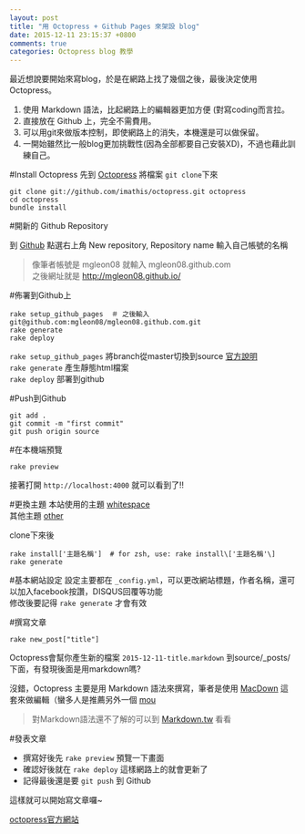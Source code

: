 ```yaml
---
layout: post
title: "用 Octopress + Github Pages 來架設 blog"
date: 2015-12-11 23:15:37 +0800
comments: true
categories: Octopress blog 教學
---
```


最近想說要開始來寫blog，於是在網路上找了幾個之後，最後決定使用Octopress。 

1. 使用 Markdown 語法，比起網路上的編輯器更加方便 (對寫coding而言拉。   
2. 直接放在 Github 上，完全不需費用。
3. 可以用git來做版本控制，即使網路上的消失，本機還是可以做保留。
4. 一開始雖然比一般blog更加挑戰性(因為全部都要自己安裝XD)，不過也藉此訓練自己。

<!--More-->

#Install Octopress
先到 [Octopress](https://github.com/imathis/octopress) 將檔案 `git clone`下來  


```
git clone git://github.com/imathis/octopress.git octopress
cd octopress
bundle install
```

#開新的 Github Repository

到 [Github](https://github.com/) 點選右上角 New repository, Repository name 輸入自己帳號的名稱  
>像筆者帳號是 mgleon08 就輸入 mgleon08.github.com  
>之後網址就是 http://mgleon08.github.io/

#佈署到Github上
```
rake setup_github_pages  ＃ 之後輸入 git@github.com:mgleon08/mgleon08.github.com.git
rake generate
rake deploy
```
`rake setup_github_pages` 將branch從master切換到source
[官方說明](http://octopress.org/docs/deploying/github/)  
`rake generate` 產生靜態html檔案  
`rake deploy` 部署到github

#Push到Github
```
git add .
git commit -m "first commit"
git push origin source
```


#在本機端預覽
```
rake preview
```
	
接著打開 `http://localhost:4000` 就可以看到了!!

#更換主題
本站使用的主題 [whitespace](https://github.com/lucaslew/whitespace)  
其他主題 [other](https://github.com/imathis/octopress/wiki/3rd-Party-Octopress-Themes)  

clone下來後
```
rake install['主題名稱']  # for zsh, use: rake install\['主題名稱'\]
rake generate
```

#基本網站設定
設定主要都在 `_config.yml`，可以更改網站標題，作者名稱，還可以加入facebook按讚，DISQUS回覆等功能  
修改後要記得 `rake generate` 才會有效

#撰寫文章
```
rake new_post["title"]
```

Octopress會幫你產生新的檔案 `2015-12-11-title.markdown` 到source/_posts/下面，有發現後面是用markdown嗎?  

沒錯，Octopress 主要是用 Markdown 語法來撰寫，筆者是使用 [MacDown](http://macdown.uranusjr.com/) 這套來做編輯（蠻多人是推薦另外一個 [mou](http://25.io/mou/) 

>對Markdown語法還不了解的可以到 [Markdown.tw](http://markdown.tw/) 看看

#發表文章

*	撰寫好後先 `rake preview` 預覽一下畫面  
*	確認好後就在 `rake deploy` 這樣網路上的就會更新了  
*	記得最後還是要 `git push` 到 Github

這樣就可以開始寫文章囉~

[octopress官方網站](http://octopress.org/docs/blogging/)


